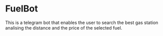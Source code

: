 # FuelBot
This is a telegram bot that enables the user to search the best gas station analising the distance and the price of the selected fuel.
